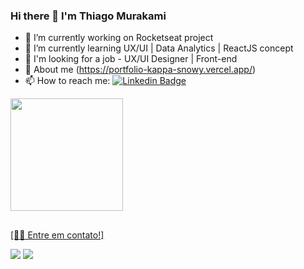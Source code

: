 ### Hi there 👋 I'm Thiago Murakami

- 🔭 I’m currently working on Rocketseat project
- 🌱 I’m currently learning UX/UI | Data Analytics | ReactJS concept 
- 🤔 I'm looking for a job - UX/UI Designer | Front-end
- 👋 About me (https://portfolio-kappa-snowy.vercel.app/)
- 📫 How to reach me: [![Linkedin Badge](https://img.shields.io/badge/-Thiago-blue?style=flat-square&logo=Linkedin&logoColor=white&link=https://www.linkedin.com/in/thiago-murakami-39208a23/)](https://www.linkedin.com/in/thiago-murakami-39208a23/)

<div>
  <a href="https://github.com/th1ago">
  <img height="180em" src="https://github-readme-stats.vercel.app/api/top-langs/?username=th1ago&layout=compact&langs_count=16&theme=dracula"/>
<div>

##
  
 [👋🏽 Entre em contato!]
 <div>
  <a href = "mailto: sushi.murakami@gmail.com"><img src="https://img.shields.io/badge/-Gmail-%23EA4335?style=for-the-badge&logo=gmail&logoColor=white" target="_blank"></a>
  <a href="https://www.instagram.com/th1ago_mura/" target="_blank"><img src="https://img.shields.io/badge/-Instagram-%23E4405F?style=for-the-badge&logo=instagram&logoColor=white" target="_blank"></a>
</div>

